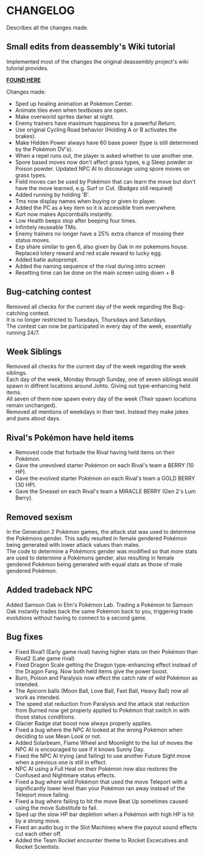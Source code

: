 # CHANGELOG

Describes all the changes made.

## Small edits from deassembly's Wiki tutorial

Implemented most of the changes the original deassembly project's wiki tutorial provides.

[**FOUND HERE**](https://github.com/pret/pokecrystal/wiki/Tutorials)

Changes made:
- Sped up healing animation at Pokémon Center.
- Animate tiles even when textboxes are open.
- Make overworld sprites darker at night.
- Enemy trainers have maximum happiness for a powerful Return.
- Use original Cycling Road behavior (Holding A or B activates the brakes).
- Make Hidden Power always have 60 base power (type is still determined by the Pokémon DV's).
- When a repel runs out, the player is asked whether to use another one.
- Spore based moves now don't affect grass types, e.g Sleep powder or Poison powder. Updated NPC AI to discourage using spore moves on grass types.
- Field moves can be used by Pokémon that can learn the move but don't have the move learned, e.g. Surf or Cut. (Badges still required)
- Added running by holding 'B'.
- Tms now display names when buying or given to player.
- Added the PC as a key item so it is accessible from everywhere.
- Kurt now makes Apicornballs instantly.
- Low Health beeps stop after beeping four times.
- Infinitely reuseable TMs.
- Enemy trainers no longer have a 25% extra chance of missing their status moves.
- Exp share similar to gen 6, also given by Oak in mr pokemons house. Replaced lotery reward and red scale reward to lucky egg.
- Added batle autoprompt.
- Added the naming sequence of the rival during intro screen
- Resetting time can be done on the main screen using down + B

## Bug-catching contest

Removed all checks for the current day of the week regarding the Bug-catching contest.\
It is no longer restricted to Tuesdays, Thursdays and Saturdays.\
The contest can now be participated in every day of the week, essentially running 24/7.

## Week Siblings

Removed all checks for the current day of the week regarding the week siblings.\
Each day of the week, Monday through Sunday, one of seven siblings would spawn in diffrent locations around Johto. Giving out type-enhancing held items.\
All seven of them now spawn every day of the week (Their spawn locations remain unchanged).\
Removed all mentions of weekdays in their text. Instead they make jokes and puns about days.


## Rival's Pokémon have held items

- Removed code that forbade the Rival having held items on their Pokémon.
- Gave the unevolved starter Pokémon on each Rival's team a BERRY (10 HP).
- Gave the evolved starter Pokémon on each Rival's team a GOLD BERRY (30 HP).
- Gave the Sneasel on each Rival's team a MIRACLE BERRY (Gen 2's Lum Berry).

## Removed sexism

In the Generation 2 Pokémon games, the attack stat was used to determine the Pokémons gender. This sadly resulted in female gendered Pokémon being generated with lower attack values than males.\
The code to determine a Pokémons gender was modified so that more stats are used to determine a Pokémons gender, also resulting in female gendered Pokémon being generated with equal stats as those of male gendered Pokémon.

## Added tradeback NPC

Added Samson Oak in Elm's Pokémon Lab. Trading a Pokémon to Samson Oak instantly trades back the same Pokémon back to you, triggering trade evolutions without having to connect to a second game.

## Bug fixes

- Fixed Rival1 (Early game rival) having higher stats on their Pokémon than Rival2 (Late game rival)
- Fixed Dragon Scale getting the Dragon type-enhancing effect instead of the Dragon Fang. Now both held items give the power boost. 
- Burn, Poison and Paralysis now effect the catch rate of wild Pokémon as intended.
- The Apicorn balls (Moon Ball, Love Ball, Fast Ball, Heavy Ball) now all work as intended. 
- The speed stat reduction from Paralysis and the attack stat reduction from Burned now get properly applied to Pokémon that switch in with those status conditions.
- Glacier Badge stat boost now always properly applies. 
- Fixed a bug where the NPC AI looked at the wrong Pokémon when deciding to use Mean Look or not. 
- Added Solarbeam, Flame Wheel and Moonlight to the list of moves the NPC AI is encouraged to use if it knows Sunny Day.
- Fixed the NPC AI trying (and failing) to use another Future Sight move when a previous one is still in effect. 
- NPC AI using a Full Heal on their Pokémon now also restores the Confused and Nightmare status effects. 
- Fixed a bug where wild Pokémon that used the move Teleport with a significantly lower level than your Pokémon ran away instead of the Teleport move failing. 
- Fixed a bug where failing to hit the move Beat Up sometimes caused using the move Substitute to fail. 
- Sped up the slow HP bar depletion when a Pokémon with high HP is hit by a strong move. 
- Fixed an audio bug in the Slot Machines where the payout sound effects cut each other off. 
- Added the Team Rocket encounter theme to Rocket Excecutives and Rocket Scientists.
